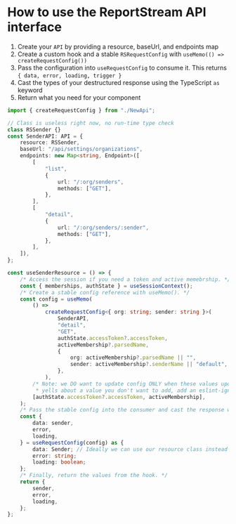 # How to use the ReportStream API interface

1. Create your `API` by providing a resource, baseUrl, and endpoints map
2. Create a custom hook and a stable `RSRequestConfig` with `useMemo(() => createRequestConfig())`
3. Pass the configuration into `useRequestConfig` to consume it. This returns `{ data, error, loading, trigger }`
4. Cast the types of your destructured response using the TypeScript `as` keyword
5. Return what you need for your component

```typescript
import { createRequestConfig } from "./NewApi";

// Class is useless right now, no run-time type check
class RSSender {}
const SenderAPI: API = {
    resource: RSSender,
    baseUrl: "/api/settings/organizations",
    endpoints: new Map<string, Endpoint>([
        [
            "list",
            {
                url: "/:org/senders",
                methods: ["GET"],
            },
        ],
        [
            "detail",
            {
                url: "/:org/senders/:sender",
                methods: ["GET"],
            },
        ],
    ]),
};

const useSenderResource = () => {
    /* Access the session if you need a token and active memebrship. */
    const { memberships, authState } = useSessionContext();
    /* Create a stable config reference with useMemo(). */
    const config = useMemo(
        () =>
            createRequestConfig<{ org: string; sender: string }>(
                SenderAPI,
                "detail",
                "GET",
                authState.accessToken?.accessToken,
                activeMembership?.parsedName,
                {
                    org: activeMembership?.parsedName || "",
                    sender: activeMembership?.senderName || "default",
                },
            ),
        /* Note: we DO want to update config ONLY when these values update. If the linter
         * yells about a value you don't want to add, add an eslint-ignore comment. */
        [authState.accessToken?.accessToken, activeMembership],
    );
    /* Pass the stable config into the consumer and cast the response with types. */
    const {
        data: sender,
        error,
        loading,
    } = useRequestConfig(config) as {
        data: Sender; // Ideally we can use our resource class instead of interfaces.
        error: string;
        loading: boolean;
    };
    /* Finally, return the values from the hook. */
    return {
        sender,
        error,
        loading,
    };
};
```
